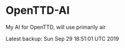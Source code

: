 # OpenTTD-AI
My AI for OpenTTD, will use primarily air

Latest backup: Sun Sep 29 18:51:01 UTC 2019
